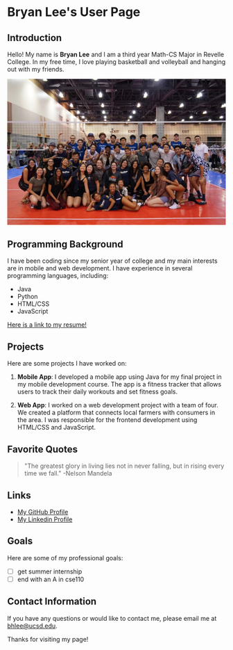 # Bryan Lee's User Page

## Introduction

Hello! My name is **Bryan Lee** and I am a third year Math-CS Major in Revelle College. In my free time, I love playing basketball and volleyball and hanging out with my friends. 

![The UCSD Club Volleyball team at nationals last year](IMG_4123.JPG)

## Programming Background

I have been coding since my senior year of college and my main interests are in mobile and web development. I have experience in several programming languages, including:

- Java
- Python
- HTML/CSS
- JavaScript

[Here is a link to my resume!](Bryan_Lee_Resume_Final_Nov11.pdf)

## Projects

Here are some projects I have worked on:

1. **Mobile App**: I developed a mobile app using Java for my final project in my mobile development course. The app is a fitness tracker that allows users to track their daily workouts and set fitness goals.

2. **Web App**: I worked on a web development project with a team of four. We created a platform that connects local farmers with consumers in the area. I was responsible for the frontend development using HTML/CSS and JavaScript.

## Favorite Quotes

> "The greatest glory in living lies not in never falling, but in rising every time we fall." -Nelson Mandela

## Links

- [My GitHub Profile](https://github.com/bryan901)
- [My Linkedin Profile](https://www.linkedin.com/in/bryan-lee-55310a206/)

## Goals

Here are some of my professional goals:

- [ ] get summer internship
- [ ] end with an A in cse110

## Contact Information

If you have any questions or would like to contact me, please email me at bhlee@ucsd.edu. 

Thanks for visiting my page!